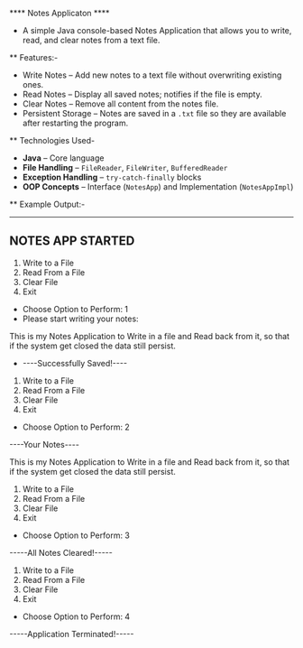 **** Notes Applicaton ****

- A simple Java console-based Notes Application that allows you to write, read, and clear notes from a text file.  

**  Features:-

- Write Notes – Add new notes to a text file without overwriting existing ones.
- Read Notes – Display all saved notes; notifies if the file is empty.
- Clear Notes – Remove all content from the notes file.
- Persistent Storage  – Notes are saved in a `.txt` file so they are available after restarting the program.

** Technologies Used-

- **Java** – Core language
- **File Handling** – `FileReader`, `FileWriter`, `BufferedReader`
- **Exception Handling** – `try-catch-finally` blocks
- **OOP Concepts** – Interface (`NotesApp`) and Implementation (`NotesAppImpl`)

** Example Output:-

------------------------------
NOTES APP STARTED
------------------------------
1. Write to a File
2. Read From a File
3. Clear File 
4. Exit 

- Choose Option to Perform:
   1
- Please start writing your notes:
   
This is my Notes Application to Write in a file and Read back from it, so that if the system get closed the data still persist.
  
- ----Successfully Saved!----
1. Write to a File
2. Read From a File
3. Clear File 
4. Exit
   
- Choose Option to Perform:
   2
  
----Your Notes---- 

This is my Notes Application to Write in a file and Read back from it, so that if the system get closed the data still persist.
1. Write to a File
2. Read From a File
3. Clear File 
4. Exit 

- Choose Option to Perform:
   3
  
-----All Notes Cleared!-----

1. Write to a File
2. Read From a File
3. Clear File 
4. Exit 

- Choose Option to Perform:
   4
   
-----Application Terminated!-----
